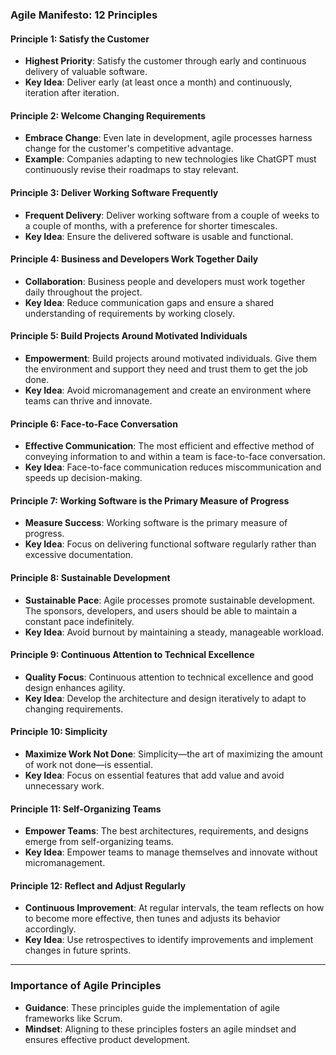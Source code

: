 

### Agile Manifesto: 12 Principles

#### Principle 1: Satisfy the Customer
- **Highest Priority**: Satisfy the customer through early and continuous delivery of valuable software.
- **Key Idea**: Deliver early (at least once a month) and continuously, iteration after iteration.

#### Principle 2: Welcome Changing Requirements
- **Embrace Change**: Even late in development, agile processes harness change for the customer's competitive advantage.
- **Example**: Companies adapting to new technologies like ChatGPT must continuously revise their roadmaps to stay relevant.

#### Principle 3: Deliver Working Software Frequently
- **Frequent Delivery**: Deliver working software from a couple of weeks to a couple of months, with a preference for shorter timescales.
- **Key Idea**: Ensure the delivered software is usable and functional.

#### Principle 4: Business and Developers Work Together Daily
- **Collaboration**: Business people and developers must work together daily throughout the project.
- **Key Idea**: Reduce communication gaps and ensure a shared understanding of requirements by working closely.

#### Principle 5: Build Projects Around Motivated Individuals
- **Empowerment**: Build projects around motivated individuals. Give them the environment and support they need and trust them to get the job done.
- **Key Idea**: Avoid micromanagement and create an environment where teams can thrive and innovate.

#### Principle 6: Face-to-Face Conversation
- **Effective Communication**: The most efficient and effective method of conveying information to and within a team is face-to-face conversation.
- **Key Idea**: Face-to-face communication reduces miscommunication and speeds up decision-making.

#### Principle 7: Working Software is the Primary Measure of Progress
- **Measure Success**: Working software is the primary measure of progress.
- **Key Idea**: Focus on delivering functional software regularly rather than excessive documentation.

#### Principle 8: Sustainable Development
- **Sustainable Pace**: Agile processes promote sustainable development. The sponsors, developers, and users should be able to maintain a constant pace indefinitely.
- **Key Idea**: Avoid burnout by maintaining a steady, manageable workload.

#### Principle 9: Continuous Attention to Technical Excellence
- **Quality Focus**: Continuous attention to technical excellence and good design enhances agility.
- **Key Idea**: Develop the architecture and design iteratively to adapt to changing requirements.

#### Principle 10: Simplicity
- **Maximize Work Not Done**: Simplicity—the art of maximizing the amount of work not done—is essential.
- **Key Idea**: Focus on essential features that add value and avoid unnecessary work.

#### Principle 11: Self-Organizing Teams
- **Empower Teams**: The best architectures, requirements, and designs emerge from self-organizing teams.
- **Key Idea**: Empower teams to manage themselves and innovate without micromanagement.

#### Principle 12: Reflect and Adjust Regularly
- **Continuous Improvement**: At regular intervals, the team reflects on how to become more effective, then tunes and adjusts its behavior accordingly.
- **Key Idea**: Use retrospectives to identify improvements and implement changes in future sprints.

---

### Importance of Agile Principles
- **Guidance**: These principles guide the implementation of agile frameworks like Scrum.
- **Mindset**: Aligning to these principles fosters an agile mindset and ensures effective product development.

